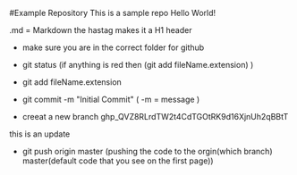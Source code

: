 #Example Repository 
This is a sample repo Hello World!

.md = Markdown 
the hastag makes it a H1 header 


- make sure you are in the correct folder for github 
- git status (if anything is red then (git add fileName.extension) )
- git add fileName.extension
- git commit -m "Initial Commit" ( -m = message )


- creeat a new branch 
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

this is an update


- git push origin master (pushing the code to the orgin(which branch) master(default code that you see on the first page))